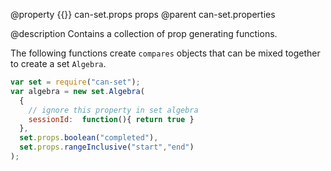 @property {{}} can-set.props props
@parent can-set.properties

@description Contains a collection of prop generating functions.

The following functions create `compares` objects that can be mixed together to create a set `Algebra`.

```js
var set = require("can-set");
var algebra = new set.Algebra(
  {
    // ignore this property in set algebra
    sessionId:  function(){ return true }
  },
  set.props.boolean("completed"),
  set.props.rangeInclusive("start","end")
);
```
